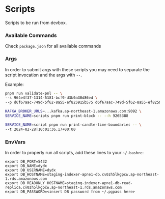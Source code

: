 # Scripts

Scripts to be run from devbox.

### Available Commands
Check `package.json` for all available commands

### Args

In order to submit args with these scripts you may need to separate the script invocation and the args with `--`.

Example:

```sh
pnpm run validate-pnl -- \
--s 964e4f37-1314-5181-bcf9-d3b0a30d86ed \
--p d6f67aac-749d-5f62-8a55-ef825915b575 d6f67aac-749d-5f62-8a55-ef825915b575

KAFKA_BROKER_URLS=...kafka.ap-northeast-1.amazonaws.com:9092 \
SERVICE_NAME=scripts pnpm run print-block -- --h 9265388

SERVICE_NAME=script pnpm run print-candle-time-boundaries -- \
--t 2024-02-28T10:01:36.17+00:00
```

### EnvVars

In order to properly run all scripts, add these lines to your `~/.bashrc`:

```
export DB_PORT=5432
export DB_NAME=dydx
export DB_USERNAME=dydx
export DB_HOSTNAME=staging-indexer-apne1-db.cv0zh5lkgpcw.ap-northeast-1.rds.amazonaws.com
export DB_READONLY_HOSTNAME=staging-indexer-apne1-db-read-replica.cv0zh5lkgpcw.ap-northeast-1.rds.amazonaws.com
export DB_PASSWORD=<insert DB password from ~/.pgpass here>
```
